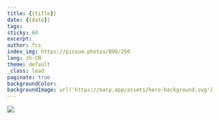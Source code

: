 ```yaml
---
title: {{title}}
date: {{date}}
tags: 
sticky: 60
excerpt: 
author: fcs
index_img: https://picsum.photos/800/250
lang: zh-CN
theme: default
_class: lead
paginate: true
backgroundColor: 
backgroundImage: url('https://marp.app/assets/hero-background.svg')
---
```


![](https://picsum.photos/800/250)
